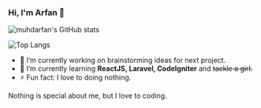 ### Hi, I'm Arfan 👋
![muhdarfan's GitHub stats](https://github-readme-stats.vercel.app/api?username=muhdarfan&show_icons=true&theme=radical)

![Top Langs](https://github-readme-stats.vercel.app/api/top-langs/?username=muhdarfan&layout=compact)

- 🔭 I’m currently working on brainstorming ideas for next project.
- 🌱 I’m currently learning <b>ReactJS, Laravel, CodeIgniter</b> and <strike>tackle a girl.</strike>
- ⚡ Fun fact: I love to doing nothing.

Nothing is special about me, but I love to coding.

